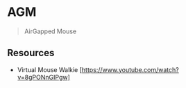 # AGM
> AirGapped Mouse

## Resources
- Virtual Mouse Walkie [https://www.youtube.com/watch?v=8gPONnGIPgw]
